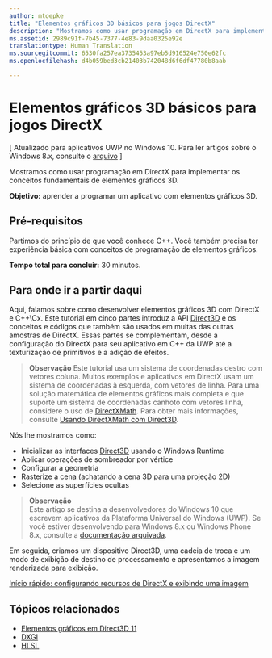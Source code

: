 ```yaml
---
author: mtoepke
title: "Elementos gráficos 3D básicos para jogos DirectX"
description: "Mostramos como usar programação em DirectX para implementar os conceitos fundamentais de elementos gráficos 3D."
ms.assetid: 2989c91f-7b45-7377-4e83-9daa0325e92e
translationtype: Human Translation
ms.sourcegitcommit: 6530fa257ea3735453a97eb5d916524e750e62fc
ms.openlocfilehash: d4b059bed3cb21403b742048d6f6df47780b8aab

---
```


# Elementos gráficos 3D básicos para jogos DirectX


\[ Atualizado para aplicativos UWP no Windows 10. Para ler artigos sobre o Windows 8.x, consulte o [arquivo](http://go.microsoft.com/fwlink/p/?linkid=619132) \]

Mostramos como usar programação em DirectX para implementar os conceitos fundamentais de elementos gráficos 3D.

**Objetivo:** aprender a programar um aplicativo com elementos gráficos 3D.

## Pré-requisitos


Partimos do princípio de que você conhece C++. Você também precisa ter experiência básica com conceitos de programação de elementos gráficos.

**Tempo total para concluir:** 30 minutos.

## Para onde ir a partir daqui


Aqui, falamos sobre como desenvolver elementos gráficos 3D com DirectX e C++\\Cx. Este tutorial em cinco partes introduz a API [Direct3D](https://msdn.microsoft.com/library/windows/desktop/hh309466) e os conceitos e códigos que também são usados em muitas das outras amostras de DirectX. Essas partes se complementam, desde a configuração do DirectX para seu aplicativo em C++ da UWP até a texturização de primitivos e a adição de efeitos.

> **Observação**  Este tutorial usa um sistema de coordenadas destro com vetores coluna. Muitos exemplos e aplicativos em DirectX usam um sistema de coordenadas à esquerda, com vetores de linha. Para uma solução matemática de elementos gráficos mais completa e que suporte um sistema de coordenadas canhoto com vetores linha, considere o uso de [DirectXMath](https://msdn.microsoft.com/library/windows/desktop/hh437833). Para obter mais informações, consulte [Usando DirectXMath com Direct3D](https://msdn.microsoft.com/library/windows/desktop/ff729728#Use_DXMath_with_D3D).

 

Nós lhe mostramos como:

-   Inicializar as interfaces [Direct3D](https://msdn.microsoft.com/library/windows/desktop/hh309466) usando o Windows Runtime
-   Aplicar operações de sombreador por vértice
-   Configurar a geometria
-   Rasterize a cena (achatando a cena 3D para uma projeção 2D)
-   Selecione as superfícies ocultas

> **Observação**  
Este artigo se destina a desenvolvedores do Windows 10 que escrevem aplicativos da Plataforma Universal do Windows (UWP). Se você estiver desenvolvendo para Windows 8.x ou Windows Phone 8.x, consulte a [documentação arquivada](http://go.microsoft.com/fwlink/p/?linkid=619132).

 

Em seguida, criamos um dispositivo Direct3D, uma cadeia de troca e um modo de exibição de destino de processamento e apresentamos a imagem renderizada para exibição.

[Início rápido: configurando recursos de DirectX e exibindo uma imagem](setting-up-directx-resources.md)

## Tópicos relacionados


* [Elementos gráficos em Direct3D 11](https://msdn.microsoft.com/library/windows/desktop/ff476080)
* [DXGI](https://msdn.microsoft.com/library/windows/desktop/hh404534)
* [HLSL](https://msdn.microsoft.com/library/windows/desktop/bb509561)

 

 







<!--HONumber=Aug16_HO3-->


